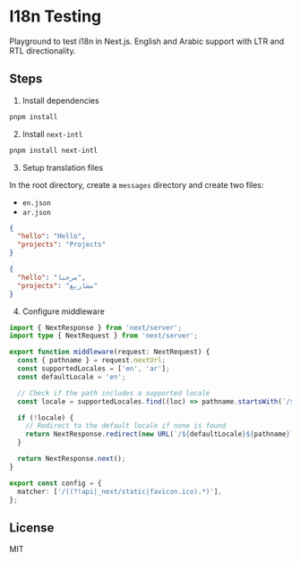 # I18n Testing

Playground to test i18n in Next.js.
English and Arabic support with LTR and RTL directionality.

## Steps

1. Install dependencies

```bash
pnpm install
```

2. Install `next-intl`

```bash
pnpm install next-intl
```

3. Setup translation files

In the root directory, create a `messages` directory and create two files:

- `en.json`
- `ar.json`

```json
{
  "hello": "Hello",
  "projects": "Projects"
}
```

```json
{
  "hello": "مرحبا",
  "projects": "مشاريع"
}
```

4. Configure middleware

```ts
import { NextResponse } from 'next/server';
import type { NextRequest } from 'next/server';

export function middleware(request: NextRequest) {
  const { pathname } = request.nextUrl;
  const supportedLocales = ['en', 'ar'];
  const defaultLocale = 'en';

  // Check if the path includes a supported locale
  const locale = supportedLocales.find((loc) => pathname.startsWith(`/${loc}`));

  if (!locale) {
    // Redirect to the default locale if none is found
    return NextResponse.redirect(new URL(`/${defaultLocale}${pathname}`, request.url));
  }

  return NextResponse.next();
}

export const config = {
  matcher: ['/((?!api|_next/static|favicon.ico).*)'],
};
```



## License

MIT